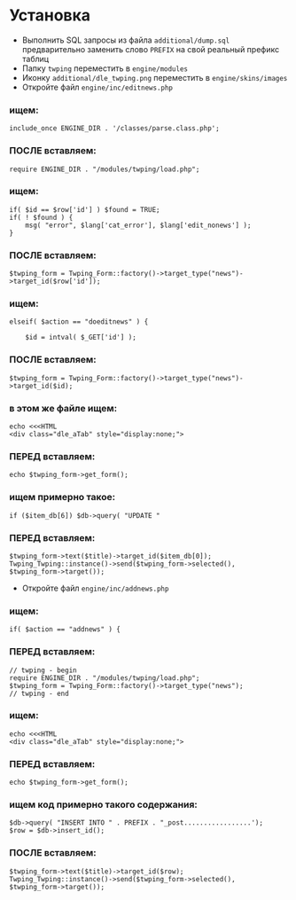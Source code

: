 Установка
==========

* Выполнить SQL запросы из файла `additional/dump.sql` предварительно заменить слово `PREFIX` на свой реальный префикс таблиц
* Папку `twping` переместить в `engine/modules`
* Иконку `additional/dle_twping.png` переместить в `engine/skins/images`
* Откройте файл `engine/inc/editnews.php`

### ищем:
	include_once ENGINE_DIR . '/classes/parse.class.php';

### ПОСЛЕ вставляем:
	require ENGINE_DIR . "/modules/twping/load.php";

### ищем:
	if( $id == $row['id'] ) $found = TRUE;
	if( ! $found ) {
		msg( "error", $lang['cat_error'], $lang['edit_nonews'] );
	}

### ПОСЛЕ вставляем:
	$twping_form = Twping_Form::factory()->target_type("news")->target_id($row['id']);

### ищем:
	elseif( $action == "doeditnews" ) {

		$id = intval( $_GET['id'] );

### ПОСЛЕ вставляем:
	$twping_form = Twping_Form::factory()->target_type("news")->target_id($id);

### в этом же файле ищем:
	echo <<<HTML
	<div class="dle_aTab" style="display:none;">

### ПЕРЕД вставляем:
	echo $twping_form->get_form();

### ищем примерно такое:
	if ($item_db[6]) $db->query( "UPDATE "

### ПЕРЕД вставляем:
	$twping_form->text($title)->target_id($item_db[0]);
	Twping_Twping::instance()->send($twping_form->selected(), $twping_form->target());

* Откройте файл `engine/inc/addnews.php`

### ищем:
	if( $action == "addnews" ) {

### ПЕРЕД вставляем:
	// twping - begin
	require ENGINE_DIR . "/modules/twping/load.php";
	$twping_form = Twping_Form::factory()->target_type("news");
	// twping - end

### ищем:
	echo <<<HTML
	<div class="dle_aTab" style="display:none;">

### ПЕРЕД вставляем:
	echo $twping_form->get_form();

### ищем код примерно такого содержания:
	$db->query( "INSERT INTO " . PREFIX . "_post.................');
	$row = $db->insert_id();

### ПОСЛЕ вставляем:
	$twping_form->text($title)->target_id($row);
	Twping_Twping::instance()->send($twping_form->selected(), $twping_form->target());